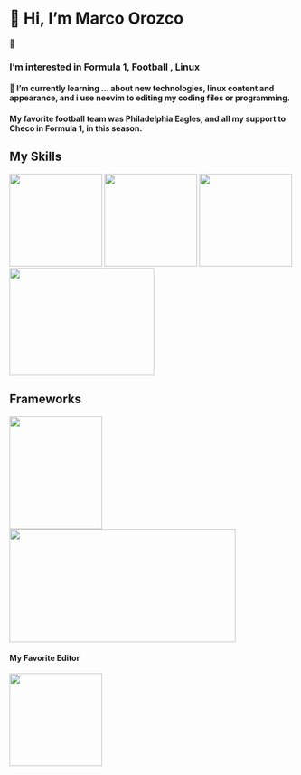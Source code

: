 <!DOCTYPE>
<html lang="es">
  <head>
  </head>
  <body>
    <div>
      <h1>👋 Hi, I’m Marco Orozco</h1>
      👀 <h3>I’m interested in <strong>Formula 1</strong>,<strong> Football </strong>,<strong> Linux </strong></h3>
        <h4>🌱 I’m currently learning ... about new technologies, linux content and appearance, and i use neovim to editing my coding files or programming.</h4>
<h4> My favorite football team was Philadelphia Eagles, and all my support to Checo in Formula 1, in this season.</h4>
    </div>
    <div>
      <h2>My Skills</h2>
      <div class="skills">
        <img style="width: 164px; height: 164px; " src="https://images.vexels.com/media/users/3/166403/isolated/preview/a5a33bf3004830a2bd581e9fa65de660-javascript-programming-language-icon-by-vexels.png">
        <img style="width: 164px; height: 164px;" src="https://www.designbust.com/download/240/png/php_icon512.png">
        <img style="width: 164px; height: 164px;" src="https://icons.iconarchive.com/icons/dakirby309/simply-styled/256/OS-Linux-icon.png">
        <img style="width: 256px; height: 190px;" src="https://png.pngitem.com/pimgs/s/206-2069813_file-css-and-html-css-logo-svg-hd.png">
      </div>
      <div>
        <h2>Frameworks</h2>
        <img style="width: 164px; height: 200px;" src="https://sytoss-live-10d81101576e4742896edfa4fb-3e648de.aldryn-media.com/filer_public/d6/7d/d67dc123-0c4d-42cf-8d84-af7c02ec7dd5/angular-logo-min.jpg">
        <img style="width: 400px; height: 200px;" src="https://www.milleunovetrine.it/wp-content/uploads/2020/09/installazione-xampp-laravel-composer-git-1000x525.jpg">
      </div>
      <div class="myFavoriteEditor">
        <h4>My Favorite Editor</h4>
       <img style="width: 164px; height: 164px" src="http://koron.github.io/vimconf-2014-koron/images/vim-logo-large.png">
      </div>
    </div>
  </body>
</html>
<!---
raigormax37417/raigormax37417 is a ✨ special ✨ repository because its `README.md` (this file) appears on your GitHub profile.
You can click the Preview link to take a look at your changes.
--->
